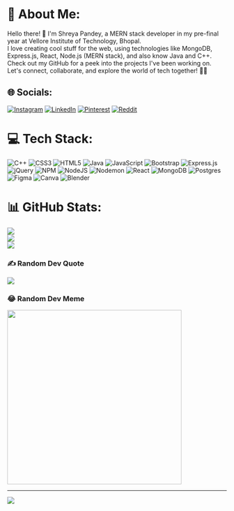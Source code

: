 # 💫 About Me:
Hello there! 👋 I'm Shreya Pandey, a MERN stack developer in my pre-final year at Vellore Institute of Technology, Bhopal. <br>I love creating cool stuff for the web, using technologies like MongoDB, Express.js, React, Node.js (MERN stack), and also know Java and C++. Check out my GitHub for a peek into the projects I've been working on. Let's connect, collaborate, and explore the world of tech together! 🚀✨


## 🌐 Socials:
[![Instagram](https://img.shields.io/badge/Instagram-%23E4405F.svg?logo=Instagram&logoColor=white)](https://instagram.com/unfuck_u__) [![LinkedIn](https://img.shields.io/badge/LinkedIn-%230077B5.svg?logo=linkedin&logoColor=white)](https://www.linkedin.com/in/shreya-pandey-583556228/) [![Pinterest](https://img.shields.io/badge/Pinterest-%23E60023.svg?logo=Pinterest&logoColor=white)](https://pinterest.com/shreyapandeeyy) [![Reddit](https://img.shields.io/badge/Reddit-%23FF4500.svg?logo=Reddit&logoColor=white)](https://reddit.com/user/u/unfuck_u) 

# 💻 Tech Stack:
![C++](https://img.shields.io/badge/c++-%2300599C.svg?style=for-the-badge&logo=c%2B%2B&logoColor=white) ![CSS3](https://img.shields.io/badge/css3-%231572B6.svg?style=for-the-badge&logo=css3&logoColor=white) ![HTML5](https://img.shields.io/badge/html5-%23E34F26.svg?style=for-the-badge&logo=html5&logoColor=white) ![Java](https://img.shields.io/badge/java-%23ED8B00.svg?style=for-the-badge&logo=openjdk&logoColor=white) ![JavaScript](https://img.shields.io/badge/javascript-%23323330.svg?style=for-the-badge&logo=javascript&logoColor=%23F7DF1E) ![Bootstrap](https://img.shields.io/badge/bootstrap-%238511FA.svg?style=for-the-badge&logo=bootstrap&logoColor=white) ![Express.js](https://img.shields.io/badge/express.js-%23404d59.svg?style=for-the-badge&logo=express&logoColor=%2361DAFB) ![jQuery](https://img.shields.io/badge/jquery-%230769AD.svg?style=for-the-badge&logo=jquery&logoColor=white) ![NPM](https://img.shields.io/badge/NPM-%23CB3837.svg?style=for-the-badge&logo=npm&logoColor=white) ![NodeJS](https://img.shields.io/badge/node.js-6DA55F?style=for-the-badge&logo=node.js&logoColor=white) ![Nodemon](https://img.shields.io/badge/NODEMON-%23323330.svg?style=for-the-badge&logo=nodemon&logoColor=%BBDEAD) ![React](https://img.shields.io/badge/react-%2320232a.svg?style=for-the-badge&logo=react&logoColor=%2361DAFB) ![MongoDB](https://img.shields.io/badge/MongoDB-%234ea94b.svg?style=for-the-badge&logo=mongodb&logoColor=white) ![Postgres](https://img.shields.io/badge/postgres-%23316192.svg?style=for-the-badge&logo=postgresql&logoColor=white) ![Figma](https://img.shields.io/badge/figma-%23F24E1E.svg?style=for-the-badge&logo=figma&logoColor=white) ![Canva](https://img.shields.io/badge/Canva-%2300C4CC.svg?style=for-the-badge&logo=Canva&logoColor=white) ![Blender](https://img.shields.io/badge/blender-%23F5792A.svg?style=for-the-badge&logo=blender&logoColor=white)
# 📊 GitHub Stats:
![](https://github-readme-stats.vercel.app/api?username=shreyapandeeyy&theme=radical&hide_border=false&include_all_commits=false&count_private=false)<br/>
![](https://github-readme-streak-stats.herokuapp.com/?user=shreyapandeeyy&theme=radical&hide_border=false)<br/>
![](https://github-readme-stats.vercel.app/api/top-langs/?username=shreyapandeeyy&theme=radical&hide_border=false&include_all_commits=false&count_private=false&layout=compact)

### ✍️ Random Dev Quote
![](https://quotes-github-readme.vercel.app/api?type=horizontal&theme=radical)

### 😂 Random Dev Meme
<img src='https://randommeme-five.vercel.app/' style="height: 400px;"/>

---
[![](https://visitcount.itsvg.in/api?id=shreyapandeeyy&icon=0&color=0)](https://visitcount.itsvg.in)

<!-- Proudly created with GPRM ( https://gprm.itsvg.in ) -->
